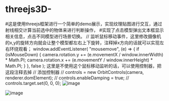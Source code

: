 # threejs3D-
#这是使用threejs框架进行一个简单的demo展示，实现纹理贴图进行交互，通过射线相交计算当前选中的物体来进行判断操作，
#实现了点击模型弹出文本框显示相关信息，点击不同模型进行场景切换。
// 监听鼠标移动事件，这里修改摄像机的x,y的旋转方向就会让整个模型都左右上下旋转，注释掉x方向的话就可以实现左右环绕观看；
  window.addEventListener(
    "mousemove",
    (e) => {
      if (isMouseDown) {
       camera.rotation.y += (e.movementX / window.innerWidth) * Math.PI;
        camera.rotation.x += (e.movementY / window.innerHeight) * Math.PI;
      }
    },
    false
  );
  这里是不使用这个鼠标移动监听的话，可以使用控制器，把这段注释去掉
  // 添加控制器
  // controls = new OrbitControls(camera, renderer.domElement);
  // controls.enableDamping = true;
  // controls.target.set(0, 0, 0);
![image](https://github.com/vlay1314/threejs3D-/blob/main/iShot_2022-09-27_10.24.33.gif)

![image](https://github.com/vlay1314/threejs3D-/blob/main/iShot_2022-09-27_10.40.03.gif)
